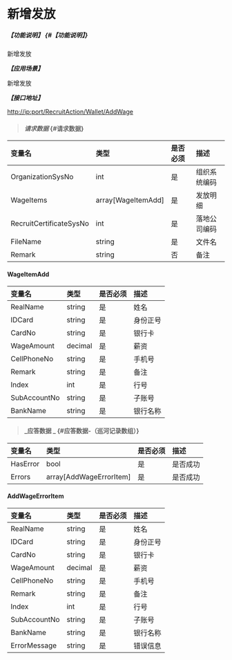 # 新增发放

##### _【功能说明】_ {#【功能说明】}

新增发放

_**【应用场景】**_

新增发放

_**【接口地址】**_

[http://ip:port/RecruitAction/Wallet/AddWage](http://ip:port/RecruitAction/Wallet/AddWage)

> #### _请求数据_ {#请求数据}

| 变量名 | 类型 | 是否必须 | 描述 |
| :--- | :--- | :--- | :--- |
| OrganizationSysNo | int | 是 | 组织系统编码 |
| WageItems | array\[WageItemAdd\] | 是 | 发放明细 |
| RecruitCertificateSysNo| int | 是 | 落地公司编码 |
| FileName| string| 是 | 文件名 |
| Remark| string| 否 | 备注 |


#### WageItemAdd

| 变量名 | 类型 | 是否必须 | 描述 |
| :--- | :--- | :--- | :--- |
| RealName | string | 是 | 姓名 |
| IDCard | string | 是 | 身份正号 |
| CardNo | string | 是 | 银行卡 |
| WageAmount | decimal | 是 | 薪资 |
| CellPhoneNo | string | 是 | 手机号 |
| Remark | string | 是 | 备注 |
| Index | int | 是 | 行号 |
| SubAccountNo| string | 是 | 子账号|
| BankName| string| 是 | 银行名称 |


> #### _应答数据 _ {#应答数据-（巡河记录数组）}

| 变量名 | 类型 | 是否必须 | 描述 |
| :--- | :--- | :--- | :--- |
| HasError| bool| 是 | 是否成功 |
| Errors| array[AddWageErrorItem]| 是 | 是否成功 |

#### AddWageErrorItem

| 变量名 | 类型 | 是否必须 | 描述 |
| :--- | :--- | :--- | :--- |
| RealName | string | 是 | 姓名 |
| IDCard | string | 是 | 身份正号 |
| CardNo | string | 是 | 银行卡 |
| WageAmount | decimal | 是 | 薪资 |
| CellPhoneNo | string | 是 | 手机号 |
| Remark | string | 是 | 备注 |
| Index | int | 是 | 行号 |
| SubAccountNo| string | 是 | 子账号|
| BankName| string| 是 | 银行名称 |
| ErrorMessage| string| 是 | 错误信息 |






